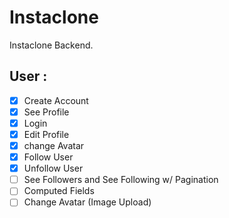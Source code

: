 # Instaclone

Instaclone Backend.

## User : 

- [X] Create Account
- [X] See Profile
- [X] Login
- [X] Edit Profile
- [X] change Avatar
- [X] Follow User
- [X] Unfollow User
- [ ] See Followers and See Following w/ Pagination
- [ ] Computed Fields
- [ ] Change Avatar (Image Upload)